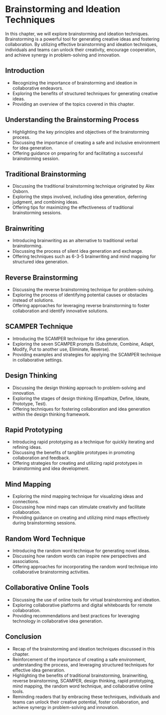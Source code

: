 Brainstorming and Ideation Techniques
==============================================

In this chapter, we will explore brainstorming and ideation techniques. Brainstorming is a powerful tool for generating creative ideas and fostering collaboration. By utilizing effective brainstorming and ideation techniques, individuals and teams can unlock their creativity, encourage cooperation, and achieve synergy in problem-solving and innovation.

Introduction
------------

* Recognizing the importance of brainstorming and ideation in collaborative endeavors.
* Exploring the benefits of structured techniques for generating creative ideas.
* Providing an overview of the topics covered in this chapter.

Understanding the Brainstorming Process
---------------------------------------

* Highlighting the key principles and objectives of the brainstorming process.
* Discussing the importance of creating a safe and inclusive environment for idea generation.
* Offering guidance on preparing for and facilitating a successful brainstorming session.

Traditional Brainstorming
-------------------------

* Discussing the traditional brainstorming technique originated by Alex Osborn.
* Exploring the steps involved, including idea generation, deferring judgment, and combining ideas.
* Offering tips for maximizing the effectiveness of traditional brainstorming sessions.

Brainwriting
------------

* Introducing brainwriting as an alternative to traditional verbal brainstorming.
* Discussing the process of silent idea generation and exchange.
* Offering techniques such as 6-3-5 brainwriting and mind mapping for structured idea generation.

Reverse Brainstorming
---------------------

* Discussing the reverse brainstorming technique for problem-solving.
* Exploring the process of identifying potential causes or obstacles instead of solutions.
* Offering approaches for leveraging reverse brainstorming to foster collaboration and identify innovative solutions.

SCAMPER Technique
-----------------

* Introducing the SCAMPER technique for idea generation.
* Exploring the seven SCAMPER prompts (Substitute, Combine, Adapt, Modify, Put to another use, Eliminate, Reverse).
* Providing examples and strategies for applying the SCAMPER technique in collaborative settings.

Design Thinking
---------------

* Discussing the design thinking approach to problem-solving and innovation.
* Exploring the stages of design thinking (Empathize, Define, Ideate, Prototype, Test).
* Offering techniques for fostering collaboration and idea generation within the design thinking framework.

Rapid Prototyping
-----------------

* Introducing rapid prototyping as a technique for quickly iterating and refining ideas.
* Discussing the benefits of tangible prototypes in promoting collaboration and feedback.
* Offering strategies for creating and utilizing rapid prototypes in brainstorming and idea development.

Mind Mapping
------------

* Exploring the mind mapping technique for visualizing ideas and connections.
* Discussing how mind maps can stimulate creativity and facilitate collaboration.
* Providing guidance on creating and utilizing mind maps effectively during brainstorming sessions.

Random Word Technique
---------------------

* Introducing the random word technique for generating novel ideas.
* Discussing how random words can inspire new perspectives and associations.
* Offering approaches for incorporating the random word technique into collaborative brainstorming activities.

Collaborative Online Tools
--------------------------

* Discussing the use of online tools for virtual brainstorming and ideation.
* Exploring collaborative platforms and digital whiteboards for remote collaboration.
* Providing recommendations and best practices for leveraging technology in collaborative idea generation.

Conclusion
----------

* Recap of the brainstorming and ideation techniques discussed in this chapter.
* Reinforcement of the importance of creating a safe environment, understanding the process, and leveraging structured techniques for effective idea generation.
* Highlighting the benefits of traditional brainstorming, brainwriting, reverse brainstorming, SCAMPER, design thinking, rapid prototyping, mind mapping, the random word technique, and collaborative online tools.
* Reminding readers that by embracing these techniques, individuals and teams can unlock their creative potential, foster collaboration, and achieve synergy in problem-solving and innovation.
